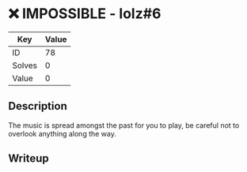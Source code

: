 # ❌ IMPOSSIBLE - lolz#6

| Key | Value |
| --- | --- |
| ID | 78 |
| Solves | 0 |
| Value | 0 |

## Description

The music is spread amongst the past for you to play, ⁡⁡⁡⁤‌⁢‍⁢‌⁡⁢⁡‍⁢‍⁢‌⁡⁢⁡‍⁢‍⁢⁣⁢‍⁤⁢⁡‍⁡⁢⁡⁢be careful not to overlook anything along the way.

## Writeup
